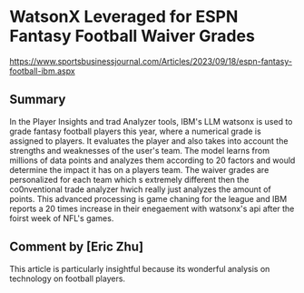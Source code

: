 # WatsonX Leveraged for ESPN Fantasy Football Waiver Grades
https://www.sportsbusinessjournal.com/Articles/2023/09/18/espn-fantasy-football-ibm.aspx

## Summary
In the Player Insights and trad Analyzer tools, IBM's LLM watsonx is used to grade fantasy football players this year, where a numerical grade is assigned to players. It evaluates the player and also takes into account the strengths and weaknesses of the user's team. The model learns from millions of data points and analyzes them according to 20 factors and would determine the impact it has on a players team. The waiver grades are personalized for each team which s extremely different then the co0nventional trade analyzer hwich really just analyzes the amount of points. This advanced processing is game chaning for the league and IBM reports a 20 times increase in their enegaement with watsonx's api after the foirst week of NFL's games.

## Comment by [Eric Zhu]
This article is particularly insightful because its wonderful analysis on technology on football players.
